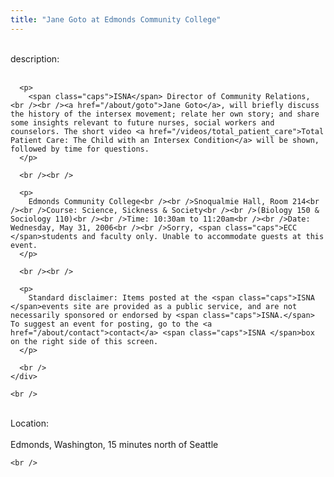 ```yaml
---
title: "Jane Goto at Edmonds Community College"
---
```


<div class="flexinode-body flexinode-2">
  <div class="flexinode-textarea-1">
    <div class="form-item">
      <br /> <label>description:</label><br /><br /> 
      
      <p>
        <span class="caps">ISNA</span> Director of Community Relations, <br /><br /><a href="/about/goto">Jane Goto</a>, will briefly discuss the history of the intersex movement; relate her own story; and share some insights relevant to future nurses, social workers and counselors. The short video <a href="/videos/total_patient_care">Total Patient Care: The Child with an Intersex Condition</a> will be shown, followed by time for questions.
      </p>
      
      <br /><br />
      
      <p>
        Edmonds Community College<br /><br />Snoqualmie Hall, Room 214<br /><br />Course: Science, Sickness & Society<br /><br />(Biology 150 & Sociology 110)<br /><br />Time: 10:30am to 11:20am<br /><br />Date: Wednesday, May 31, 2006<br /><br />Sorry, <span class="caps">ECC </span>students and faculty only. Unable to accommodate guests at this event.
      </p>
      
      <br /><br />
      
      <p>
        Standard disclaimer: Items posted at the <span class="caps">ISNA </span>events site are provided as a public service, and are not necessarily sponsored or endorsed by <span class="caps">ISNA.</span> To suggest an event for posting, go to the <a href="/about/contact">contact</a> <span class="caps">ISNA </span>box on the right side of this screen.
      </p>
      
      <br />
    </div>
    
    <br />
  </div>
  
  <div class="flexinode-textfield-2">
    <div class="form-item">
      <br /> <label>Location:</label><br /><br /> Edmonds, Washington, 15 minutes north of Seattle<br />
    </div>
    
    <br />
  </div>
</div>